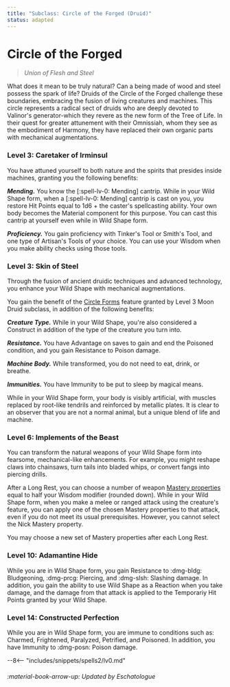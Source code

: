 ```yaml
---
title: "Subclass: Circle of the Forged (Druid)"
status: adapted
---
```


<p style="display:none">
Union of Flesh and Steel
</p>

# Circle of the Forged

> *Union of Flesh and Steel*

What does it mean to be truly natural? Can a being made of wood and steel possess the spark of life? Druids of the Circle of the Forged challenge these boundaries, embracing the fusion of living creatures and machines. This circle represents a radical sect of druids who are deeply devoted to Valinor's generator-which they revere as the new form of the Tree of Life. In their quest for greater attunement with their Omnissiah, whom they see as the embodiment of Harmony, they have replaced their own organic parts with mechanical augmentations.

### Level 3: Caretaker of Irminsul

You have attuned yourself to both nature and the spirits that presides inside machines, granting you the following benefits:

***Mending.*** You know the [:spell-lv-0: Mending] cantrip. While in your Wild Shape form, when a [:spell-lv-0: Mending] cantrip is cast on you, you restore Hit Points equal to 1d6 + the caster's spellcasting ability. Your own body becomes the Material component for this purpose. You can cast this cantrip at yourself even while in Wild Shape form. 

***Proficiency.*** You gain proficiency with Tinker's Tool or Smith's Tool, and one type of Artisan's Tools of your choice. You can use your Wisdom when you make ability checks using those tools.

### Level 3: Skin of Steel  

Through the fusion of ancient druidic techniques and advanced technology, you enhance your Wild Shape with mechanical augmentations.

You gain the benefit of the [Circle Forms](moon.md#level-3-circle-forms) feature granted by Level 3 Moon Druid subclass, in addition of the following benefits:

***Creature Type.*** While in your Wild Shape, you're also considered a Construct in addition of the type of the creature you turn into. 

***Resistance.*** You have Advantage on saves to gain and end the Poisoned condition, and you gain Resistance to Poison damage.

***Machine Body.*** While transformed, you do not need to eat, drink, or breathe.

***Immunities.*** You have Immunity to be put to sleep by magical means.

While in your Wild Shape form, your body is visibly artificial, with muscles replaced by root-like tendrils and reinforced by metallic plates. It is clear to an observer that you are not a normal animal, but a unique blend of life and machine.

### Level 6: Implements of the Beast

You can transform the natural weapons of your Wild Shape form into fearsome, mechanical-like enhancements. For example, you might reshape claws into chainsaws, turn tails into bladed whips, or convert fangs into piercing drills.

After a Long Rest, you can choose a number of weapon [Mastery properties] equal to half your Wisdom modifier (rounded down). While in your Wild Shape form, when you make a melee or ranged attack using the creature's feature, you can apply one of the chosen Mastery properties to that attack, even if you do not meet its usual prerequisites. However, you cannot select the Nick Mastery property.

You may choose a new set of Mastery properties after each Long Rest.

[Mastery properties]: ../../equipment/weapon/mastery.md

### Level 10: Adamantine Hide 

While you are in Wild Shape form, you gain Resistance to :dmg-bldg: Bludgeoning, :dmg-prcg: Piercing, and :dmg-slsh: Slashing damage. In addition, you gain the ability to use Wild Shape as a Reaction when you take damage, and the damage from that attack is applied to the Temporariy Hit Points granted by your Wild Shape.

### Level 14: Constructed Perfection

While you are in Wild Shape form, you are immune to conditions such as: Charmed, Frightened, Paralyzed, Petrified, and Poisoned. In addition, you have Immunity to :dmg-posn: Poison damage.

--8<-- "includes/snippets/spells2/lv0.md"

###### :material-book-arrow-up: Updated by *Eschatologue*